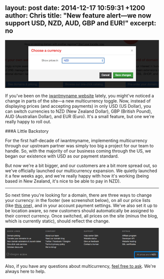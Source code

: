 layout: post
date: 2014-12-17 10:59:31 +1200
author: Chris
title: "New feature alert—we now support USD, NZD, AUD, GBP and EUR!"
excerpt: no
----

![Multicurrency](/media/2014-10-14-multicurrency.png)

If you've been on the [iwantmyname website](https://iwantmyname.com/) lately, you might've noticed a change in parts of the site—a new multicurrency toggle. Now, instead of displaying prices (and accepting payments) in only USD (US Dollar), you can switch currencies to NZD (New Zealand Dollar), GBP (British Pound), AUD (Australian Dollar), and EUR (Euro). It's a small feature, but one we're really happy to roll out.

###A Little Backstory

For the first half-decade of iwantmyname, implementing multicurrency through our upstream partner was simply too big a project for our team to handle. So, with the majority of our business coming through the US, we began our existence with USD as our payment standard. 

But now we're a bit bigger, and our customers are a bit more spread out, so we've officially launched our multicurrency expansion. We quietly launched it a few weeks ago, and we're really happy with how it's working (being based in New Zealand, it's nice to be able to pay in NZD).

***

So next time you're looking for a domain, there are three ways to change your currency: in the footer (see screenshot below), on all our price lists (like [this one](https://iwantmyname.com/domains/domain-name-registration-list-of-extensions)), and in your account payment settings. We've also set it up to be location aware, so new customers should automatically be assigned to their correct currency. Once switched, all prices on the site (minus the blog, which is currently static), should reflect the change.

![NZD](/media/2014-10-14-nzd.png)

Also, if you have any questions about multicurrency, [feel free to ask](https://iwantmyname.com/support). We're always here to help.
